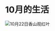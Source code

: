 # 10月的生活
![10月22日香山观红叶](https://www.douban.com/photos/photo/2535425019/#image)



<!--stackedit_data:
eyJoaXN0b3J5IjpbLTY3NTM0MTU2NSwtMTA1ODYzNjUyOF19
-->